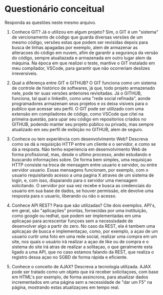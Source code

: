 # Questionário conceitual

Responda as questões neste mesmo arquivo.

1. Conhece GIT? Já o utilizou em algum projeto?
  Sim, o GIT é um "sistema" de vercionamento de código que guarda diversas versões de um mesmo código, versões estas que podem ser revisidas depois para busca de linhas apagadas por exemplo, alem de armazenar as alteracoes do código em nuvem, afim de garantir a segurança da versão do código, sempre atualiazada e armazenada em outro lugar alem da máquina. Na época em que realizei o teste, mantive o GIT instalado em meu compilador, VSCode, para garantir que não ocorreriam deslizes irreversiveis.

2. Qual a diferença entre GIT e GITHUB?
  O GIT funciona como um sistema de controle de histórico de softwares, já que, todo projeto armazenado nele, pode ter suas versões anteriores revisitadas. Já o GITHUB, funciona, tal qual o linkedIn, como uma "rede social refinada", aonde programadores armazenam seus projetos e os deixa visiveis para o publico que acessar seu perfil. O GIT pode ser utilizado com uma extensão em compiladores de código, como VSCode que citei na primeira questão, para upar seu código em repositorios criados no GITHUB, podendo manter seu projeto público ou privado, mas sempre atualizado em seu perfil de exibição no GITHUB, alem de seguro.

3. Conhece ou tem experiência com desenvolvimento Web? Descreva como se dá a requisição HTTP entre um cliente e o servidor, e como se dá a resposta.
   Não tenho experiencia em desenvolvimento Web de forma profissional, mas, desde o ultimo processo, andei estudando e buscando informações sobre. De forma bem simples, uma requisiçao HTTP consiste na troca de mensagem entre usuario e servidor, ou entre servidor usuario. Essas mensagens funcionam, por exemplo, com o usuario requisitando acesso a uma pagina X atraves de um sistema de login, e, com isso, disparando para o servidor uma mensagem solicitando. O servidor por sua vez recebe e busca as credenciais do usuario em sua base de dados, se houver permissão, ele devolve uma resposta para o usuario, liberando ou não o acesso.

4. Conhece API REST? Para que são utilizadas? Cite dois exemplos.
  API's, em geral, são "aplicações" prontas, fornecidas por uma instituição, como google ou redhat, que podem ser implementadas em uma aplicaçao para acrescentar funçoes sem a necessisdade de desenvolver algo a partir do zero. No caso da REST, ela é tambem uma aplicaçao de busca e implementaçao, como, por exemplo, a açao de um usuario curtir uma foto em uma rede social, realizar uma compra em um site, nos quais o usuário irá realizar a açao de like ou de compra e o sistema do site irá atras de realizar a solitaçao, o que geralmente esta ligado a uma API, que no caso estamos falando da REST, que realiza o registro dessa açao no SGBD de forma rápida e eficiente.

5. Conhece o conceito de AJAX? Descreva a tecnologia utilizada.
  AJAX pode ser tratado como um objeto que irá receber solicitaçoes, com base em HTML's por exemplo, de forma assincrona, para atualizar dados incrementados em uma página sem a necessidade de "dar um F5" na página, mostrando estas atualizaçoes em tempo real.
